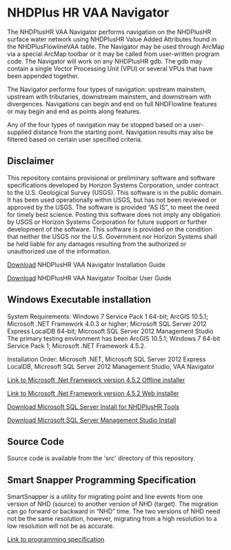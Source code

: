 # NHDPlus HR VAA Navigator

The NHDPlusHR VAA Navigator performs navigation on the NHDPlusHR surface water network using NHDPlusHR Value Added Attributes found in the NHDPlusFlowlineVAA table.  The Navigator may be used through ArcMap via a special ArcMap toolbar or it may be called from user-written program code.  The Navigator will work on any NHDPlusHR gdb.  The gdb may contain a single Vector Processing Unit (VPU) or several VPUs that have been appended together.

The Navigator performs four types of navigation: upstream mainstem, upstream with tributaries, downstream mainstem, and downstream with divergences.   Navigations can begin and end on full NHDFlowline features or may begin and end as points along features.

Any of the four types of navigation may be stopped based on a user-supplied distance from the starting point.  Navigation results may also be filtered based on certain user specified criteria. 

## Disclaimer

This repository contains provisional or preliminary software and software specifications developed by Horizon Systems Corporation, under contract to the U.S. Geological Survey (USGS). This software is in the public domain. It has been used operationally within USGS, but has not been reviewed or approved by the USGS. The software is provided “AS IS”, to meet the need for timely best science. Posting this software does not imply any obligation by USGS or Horizon Systems Corporation for future support or further development of the software. This software is provided on the condition that neither the USGS nor the U.S. Government nor Horizon Systems shall be held liable for any damages resulting from the authorized or unauthorized use of the information.

[Download](https://github.com/ACWI-SSWD/nhdplushr_tools/raw/master/docs/NHDPlusV2_VAA_Navigator_InstallGuide.docx) NHDPlusHR VAA Navigator Installation Guide 

[Download](https://github.com/ACWI-SSWD/nhdplushr_tools/raw/master/docs/NHDPlusHR_VAA_Navigator_UserGuide.docx) NHDPlusHR VAA Navigator Toolbar User Guide

## Windows Executable installation
System Requirements: Windows 7 Service Pack 1 64-bit; ArcGIS 10.5.1; Microsoft .NET Framework 4.0.3 or higher; Microsoft SQL Server 2012 Express LocalDB 64-bit; Microsoft SQL Server 2012 Management Studio
The primary testing environment has been ArcGIS 10.5.1; Windows 7 64-bit Service Pack 1; Microsoft .NET Framework 4.5.2.

Installation Order: Microsoft .NET, Microsoft SQL Server 2012 Express LocalDB, Microsoft SQL Server 2012 Management Studio, VAA Navigator

[Link to Microsoft .Net Framework version 4.5.2 Offline installer](http://www.microsoft.com/en-us/download/details.aspx?id=42642)

[Link to Microsoft .Net Framework version 4.5.2 Web installer](http://www.microsoft.com/en-us/download/details.aspx?id=42643)

[Download Microsoft SQL Server Install for NHDPlusHR Tools](http://www.horizon-systems.com/NHDPlusData/NHDPlusV21/Tools/NHDPlusTools_MSSQLServer2012ExpressLocalDB_x64_Install.7z)

[Download Microsoft SQL Server Management Studio Install](http://www.horizon-systems.com/NHDPlusData/NHDPlusV21/Tools/SQLManagementStudio_x64_ENU.7z)

## Source Code

Source code is available from the 'src' directory of this repository.

## Smart Snapper Programming Specification
SmartSnapper is a utility for migrating point and line events from one version of NHD (source) to another version of NHD (target).  The migration can go forward or backward in “NHD” time.  The two versions of NHD need not be the same resolution, however, migrating from a high resolution to a low resolution will not be as accurate.

[Link to programming specification](https://github.com/ACWI-SSWD/nhdplushr_tools/raw/master/docs/Smart_Snapper_Version_2.pdf)